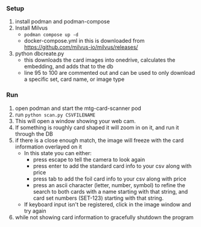 ### Setup
1. install podman and podman-compose
2. Install Milvus
    - `podman compose up -d`
    - docker-compose.yml in this is downloaded from https://github.com/milvus-io/milvus/releases/
3. python dbcreate.py
    - this downloads the card images into onedrive, calculates the embedding, and adds that to the db
    - line 95 to 100 are commented out and can be used to only download a specific set, card name, or image type

### Run
1. open podman and start the mtg-card-scanner pod
2. run `python scan.py CSVFILENAME`
3. This will open a window showing your web cam.
4. If something is roughly card shaped it will zoom in on it, and run it through the DB
5. if there is a close enough match, the image will freeze with the card information overlayed on it
    - In this state you can either:
        - press escape to tell the camera to look again
        - press enter to add the standard card info to your csv along with price
        - press tab to add the foil card info to your csv along with price
        - press an ascii character (letter, number, symbol) to refine the search to both cards with a name starting with that string, and card set numbers (SET-123) starting with that string.
    - If keyboard input isn't be registered, click in the image window and try again
6. while not showing card information to gracefully shutdown the program

